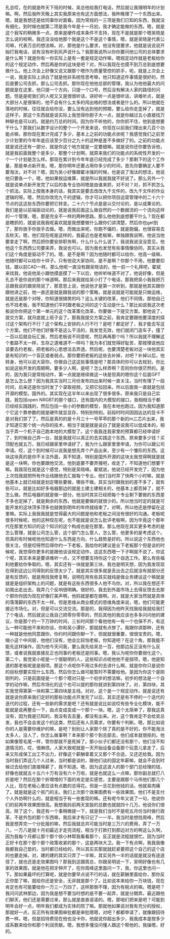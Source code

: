 孔总哎，在的就是昨天下班的时候，吴总他给我打电话，然后就让我理明年的计划嘛。啊，然后我昨天晚上其实我原来也有这方面想法，我昨晚理了一个东西出来。嗯，就是我想还是给同事你对面看。因为常规的一三项是我们已知的东西，我就没有细化，到时候也就第二项是我今年是十一月初，我才确定能做的东西。嗯，就是这个我写的稍微多一点，原来是硬件成本条件不支持，现在不是就是那个嗯吴晓是怎么说的啦啊，我还没没给他那个我是这个不是这个事情，嗯，就是吴晓是代表公司嘛，代表万总的想法嘛。对，那他是什么要求，他没有提要求，他就是说说说开始打我电话，说有没有听到风声说什么？我那我说所以你你要问他公司的总体要求是什么啊？就是你有一你实际上是有一套是规定动作嘛，嗯规定动作就是老板给你的这个规定动作，然后再是你的这块是吧？对，所以我现在也摸不到万总到底想要做什么。他上次会上好像又说又跟那个嗯作为质量管控的抓手，呃，就是上次会上一说，我是实际上讲白了就是他非系统性思考嘛，他只知道这件事情是很好的，然后是要公司去抓，那么公司去抓。那你现在他他总部的管理，我认为他他最大的问题就是在这里，他只提一个方向，只提一个口号，然后没有解决人家的路径的问题。但是是呢我们的人呢又又是很很听话，讲好听一点是很听话，讲难听点，就是大部分人是很笨的，他不会有什么太多的闯出格的想法或者是什么的。所以他就在落地的时候，往往就会给你没，要么没有达到他的预期，要么给你走歪掉了，就是这样子。那这个东西就是说实际上我觉得你胆子大一点，就是你越过五小直接找万种聊也是可以的。就是约万总的时间。因为你不听他的，你你抓不住，他到底想要干什么？那我们从数字设计的整个一个开发来说，你现在以前我们理出来几百个功能点嘛，那你现在累计完成了多少，基本上之前的功能点状呢？我感觉我们之前至少计划里的今年年底应该至少百分之九十的这种是差不多做好了的。之前的功能点就是说还还有一部分，就是你这个地方就是一定要细嘛。就是说你还你要告诉他，就是我前面我整个是多少，那整个计划啊，就原来我们的功能点的系统性开发的一个一个计划是怎么样。那现在累计到今年年底已经完成了多少？那剩下的这个工作量，那是单点新开发。嗯，那你明年还要占用你多少的时间，首先你要确定人要不要淘汰，对不对？嗯，因为吴小好像跟翟冰强的时候，也是说了淘汰的想法，他说他只要各一个，嗯，他如果按运维算，就是所以我就我就不好说了。那么另外一个就是说单点新开发完了以后的各专业协同嗯是由谁来抓，对不对？对，抓不抓怎么个抓法。实际上按我本身的话，我其实是要去改改九千文件的，改九千文件的作业逻辑的呀。嗯，然后你改完九千的逻辑，你才可以把你项目运营管理中的二十六个节点的这这些东西你要把它转变。二十六个节点是是以交付论的，是以成果论的。我们是是以前端驱动论的，就是说我前面这么做自然的一个数据流的一个流向这样的一个管理，嗯，那是完全不一样的两种思路。那么他他到底想要干什么？现在都是瞎抓的，就是说我我呢喜欢就是我想要做什么跟你们讲清楚，然后你也get到了，那你放手你放手去做。嗯，而做出来呢，你跑不偏的，就是跑偏，也很容易去去秋天。嗯，他们现在呢是这样的，我最近也是老板嘛，单独跟我说啊，他说当他要拿走了啊，然后把你要安排职务啊，什么什么什么说了，我说我说没没意见，他他这个东西西公司要来弄，我说也可以。因为我也发觉有些事情像协同，其实从我们这个角度是驱动不了的。嗯，是不是啊？因为他随时都可以给你，他高一级嘛，他随时都可以给你十绊子。只有他说大家协同，是不是啊？你那个不用，他要要扣钱，跟以前CAD一样。那么他呢一直没有跟吴晓谈的，他一前一个礼拜吧，翟斌来找我，他说他吴小跟他摸底摸了一下以后，他听听味道不对了，他说好像，但是孔总不是你说的那个味道啊。那后来我就给吴小打了个电话，那我把吴小我我把万总跟我说的跟吴晓说了，那意思上说，他说他才是第一次听到，那就是他其实跟你跟他讲之前，他一直还是就是跟我说的那个策略，就是说就是可能就是只做运维，就是还是那个对呀，你知道很搞笑的吗？这么关键的改革，他们不同情，那他自己也不找老板，我不知道他们平时跟老板之间的这个互动是什么？那比如说我这次老板说你你把这个第一单元的这个改革策化改革，你要做一下提交方案。那他说了，提交方案，就月底就上班子会了。那我我提交方案之前，我肯定要跟他要深度的探讨这个架构行不行？这个架构上安排的人行不行？是吧？都定好了，我才能去写这个方案。他们不他们好像不是这么干活的，我发觉无效，他们就闭门造车子，撞了一百以后就会玩汇报，然后老板说不同意呢，然后再再那个吗？所以我就不理解这个套路不太一样，生存之道难道不一样吗？我为本们就觉得好耻苦，那按理说他应该要去约老板，把老板的心思想法去弄透。然后呢，也要清楚老板对这一块他其实是有知识的一个盲区或者弱点。那你要把老板的这些去补掉，对吧？补掉以后，他转身，他可以说大容你，你做自己这这些事情是吧？那具体的你可以去规划，你比如说这些开发的周期啊，要多少人啊，是吧？怎么样弄啊？否则你你很茫然的。是的，因为我只是常规动作，第一点就是继续做这一块是但真的嗯你这个后面GPT是怎么怎么想？因为我其实当时三月份发布四出来时候一直关注，当时有理了一段时间，后来还是你当时发了个录取视频，又把它拉回来。所以后面我一直就是包括开源的模型。国外的。其实现在这半年以来出现了很多很多。原来我只是自己实践，我包括open NRGBT的那个接口，还有国内的大模型的接口，我相相当于都已经经实践践的，然后包括一些小的参数的模型，我在本地也跑过。因为我知道那个它这个靠参数的就是硬件就显显存，特别别特别。前段时时间因因达达的显卡不是对我们禁了了。然后是真的的是十月三十一号苹苹的那个新的m三芯片出来，我才知道它那个统一内存的技术，相当于就是就是说白了就是说我可以低成本的，相当于弄一个机子自己跑本地的大模型了。这个我我连我家里的预算都已经申请好了，到时候自己弄一台，就是我就可以真正的去实践这个东西，原来要多少钱？买顶配也就五万，我已经跟家里申请好了，我为什么跟家里里申请，为你可以跟公司申请。哎，这个到时候可以说我是想先弄个产品出来，至少有一个雏形的东西。这块这块真的是你不关注外面，真不知道，特别是国外开源的这块太我觉得啊就是就是这一块啊，你也要跟他交流，他到底要不要弄搜吧，收走了，不知道他们想要干嘛。我我现在就是这个感觉，特别是吴晓峰。翟斌说，他说已经开发完了，因为他上次找我就把所有作业线跟他去汇报每个专业。他们当时弄了快两个小时嘛，就是他基本上就已经就是划定哪些要做，哪些不做。其实当时跟我划的差不多了，就有些可以，就是比如好多电器那边的就是土建土建相关的，他基本上都否掉了，就不怎么做。然后电器的就是做一部分。他当时其实已经把每个专业剩下要做的东西差不多也定掉了，就是剩余的东西，他就是要做的就很少的。所以他当时定的就是可能开发的这块顶多顶多也就做到明年的年终就结束了。对啊，所以他还是停留在这里嘛。实际上我我我就是觉得最大的问题是他和老板之间没有很好的沟通。老板呢很多时候呢，他的这种现在呢，也不能就是说怎么批评老板啊，因为毕竟这个那年代在那里方知识的这个知识的这个构成也是在那里。那么他现在其实更多考虑的是怎么管理，就是公司怎么管，这个部门怎么管人，怎么管，他更多的是考虑这个。但真的有时候呢他也知道什么东西是方向，什么趋势是好的。所以说这个东西他也很关注，但是哎呀然后得你约一下老板，我给你的建议是业下老板那个但是谈的时候呢，我觉得你更多的是跟他谈谈规定动作，这这东西嗯一下子啊就不说了。你这个呢，其实本来是要讲难听一点，又不想要支持你这个这个自选工作。那么有些福利他要给你争取的。嗯，其实还有一块就是第三块，我也是明天想，因为我发现现在得到这边公司得到的反馈太少了。就是其实很多就是丢出去之后就没有就部分还是有反馈的，就是用找我修复啊，说明在用有些其实就纯是做业务建设这个嘛就是就是是组织架构上的问题，就是有这些东西很多人他不鸟你。对，所以我在想还不如我出走出去，我弄几个反响很明确。很好的，我去到外面市场上去得反馈去去那个那你你因为现在好像打美声啊，他妈就是都在做啊。对，就是大家当然就是具体的落落脚的东西不太一样。但是思维从商业模式的思维角度来说，嗯，他们可能更接近市场化。对，但是可以交流交流。那是的，我得因为他昨天找我给我就给我打了个电话，然后就说让我自己把零你零零的，然后其他的我应该也多多问问他的建议，你是那个约一下万钟的时间，三长时间那个看他他有一有一个也保不齐，有这么一种可能他不来和你谈，你和吴小谭好，那就就有点惨了。我跟你讲那种，还有一种就是他他同意跟你，你约时间跟你聊一下，但就就很重要，很很宝贵的。嗯，缩小这个中间层，他他们没有，他会比较怕老板，你知道吧？在这个角，那我能不能先这样操作。因为他今天问我，要么我先给吴总一百，他那边反正没有什么反馈，或者说我就直接反正也同事约老板还是同事。嗯，我认为呢你你要弱化这个。第二个，我觉吴小呢是一个很聪明的人，这些知识点呢他他不是弱项，嗯，他是知道的那老板呢是是弱项。那这个点呢你不用过多的去讲什么啊，就是你你只是说你的目标想要实现什么东西，然后你怎么做可能暂时不需要给他。是因为你这个是刚刚列的，只是前面提是一个那个嗯对只是一个初步的想法嘛，初步的想法是一个自学的动作嘛，然后市场化的这个也可以提的那你就讲到第四块了。对，第四块，其实我觉得第第一块和第二第四块是主线。对对，这个是一个规定动作。就是说还有就是说你原来我们定好的那些功能点开发完了以后，其实还是有不停的一个迭代的迭代的过程，还有一些新的需求是吧？还有就是说比如说哎有些专业化模块，能不能就是说再整合一下，由点变成变成一个那个一块。嗯，这个太简单了，那我这真没有，因为我是已知的，我没有去去量，都没有出来。对，这个我肯定不会给吴总发，我也不会会发这个的这类，然后还有人员需求，你要有个判断。嗯，那比如说你的人是需要你维护的嘛，是吧？别别让人家那个除了真的是不好的，你不能淘汰太多人，没人了，你怎么做事啊？本来那个那个到总部去，他们成本就很抠的。他如果像管毛尾一样，管你那就不是死掉了。那小伙子们都还没有那个，他们没不知道情况的，哎，很麻烦。人家大致呢就是一天开始设备设备那个玩意儿拿走了，后来又形成保工出工不出力，好像这个薪酬拿着又又那个不合适，又还还给我。因为当时我们弄这几个人过来，当时都是谈的，跟他们谈的固定年薪嘛，就会不会到时候过去给他们直接降薪了，我不知道。嗯，因为这这波人的那个部门总经理的钱，好像也就就五十五六十万有没有六十万啦，就是也就这么一点嘛，那你副总就打八折是吧？然后在那个折增增的下面的肯定是实感觉，主要是跟那个马伟他们那几个人比，现在老板心里应该有点数的总得花。但是一旦花到他钱的话，他就易肉痛了。就是就是这个抠门的主。我们上次那个效果图费有一些效果图，他们不是支付个人外协啊什么的，就是相当于有一些套现的嘛。还有呢今年又说了一句，他说你们的前两年效果图很高。我想我妈前两天宣股的总数也就就四十几万。他说你们很高，除了这个，我还有一个事稍微提一下，就是我们当时不是呃五月份当时做行政革，不是外包的那个东西嘛，我后来才有只记了一一半。我当时是想找周峰，然后我是想弄完一个分批报的嘛，然后我就总共可能当时是三万六的费用，弄了一万八，一万八是就十月初最近才走完流程，相当于打款打到那边对方的啊这么久啊，因为我每个月都让那个那个徐小林帮我看看那个，反正就是流程就很忙。因为当时正好卡在那个那个那个政策收紧的那个，这是两块大卫。我一下有点啊，我我我像我都我自己垫的，当时都已经给的，所以其实实那就就赶紧要把这个自己的这个店的也要走掉。对，建的建的其实只弄了一半嘛，其实另外一半的话就是就没有途途径了，就也还是走效果图吗？那我到这跟周总，你跟吴明说一下，吴明好像也有几家的效果图，就是他在把牙伸开了，在你周峰这里面问一下，我，你这里也问一下。那如果最坏的打算呢，就是你要早点说不行的话，就在薪酬里面给你，那你反正你垫了嘛，就给你还是安全，无非就是那个了。比如说本来给你一万块钱，现在肯定也有可能要给你一万三一万四了，这样那倒不理，因为有税点的嘛。嗯是吧？我问问武林那边，因为我是想不要当时想的是不要一起弄，就是分期弄。最近跟他们聊天，他们还是需要过来，那么就是直直诺诺的。嗯，那咱们把来是吧？可能到明年会好一点，明年我们都成为实体的院了嘛。那就他如果说对我有充分的授权，那就好一点，反正所有效果图审批都是审批嗯嗯，对吧？都都申请了，就像跟招待费一样。嗯，但是招待费现在他也没卡你，他就说你超出多少，我我成本是按多少成系数来给你和那个利润贡献。嗯，我想多懂没问懂人跟这个帮他的，我操嗯，好的。
